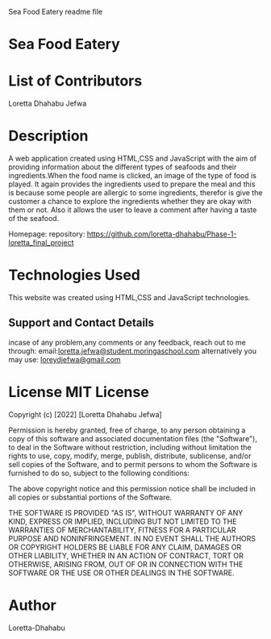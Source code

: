 Sea Food Eatery readme file 
# Sea Food Eatery

# List of Contributors
 Loretta Dhahabu Jefwa

 # Description
  A web application created using HTML,CSS and JavaScript with the aim of providing information about the different types of seafoods and their ingredients.When the food name is clicked, an image of the type of food is played. 
  It again provides the ingredients used to prepare the meal and this is because some people are allergic to some ingredients, therefor is give the customer a chance to explore the ingredients whether they are okay with them or not. 
  Also it allows the user to leave a comment after having a taste of the seafood.

Homepage: 
repository: https://github.com/loretta-dhahabu/Phase-1-loretta_final_project

<!-- # Project Image
![Sea Food project](/https://github.com/loretta-dhahabu/Phase-1-loretta_final_project/assets/seafood_project.png?raw=true "Sea Food Eatery") -->

# Technologies Used 
This website was created using HTML,CSS and JavaScript technologies. 

## Support and Contact Details
incase of any problem,any comments or any feedback, reach out to me through: email:loretta.jefwa@student.moringaschool.com alternatively you may use: loreydjefwa@gmail.com

# License MIT License

Copyright (c) [2022] [Loretta Dhahabu Jefwa]

Permission is hereby granted, free of charge, to any person obtaining a copy of this software and associated documentation files (the "Software"), to deal in the Software without restriction, including without limitation the rights to use, copy, modify, merge, publish, distribute, sublicense, and/or sell copies of the Software, and to permit persons to whom the Software is furnished to do so, subject to the following conditions:

The above copyright notice and this permission notice shall be included in all copies or substantial portions of the Software.

THE SOFTWARE IS PROVIDED "AS IS", WITHOUT WARRANTY OF ANY KIND, EXPRESS OR IMPLIED, INCLUDING BUT NOT LIMITED TO THE WARRANTIES OF MERCHANTABILITY, FITNESS FOR A PARTICULAR PURPOSE AND NONINFRINGEMENT. IN NO EVENT SHALL THE AUTHORS OR COPYRIGHT HOLDERS BE LIABLE FOR ANY CLAIM, DAMAGES OR OTHER LIABILITY, WHETHER IN AN ACTION OF CONTRACT, TORT OR OTHERWISE, ARISING FROM, OUT OF OR IN CONNECTION WITH THE SOFTWARE OR THE USE OR OTHER DEALINGS IN THE SOFTWARE.

# Author 
Loretta-Dhahabu
